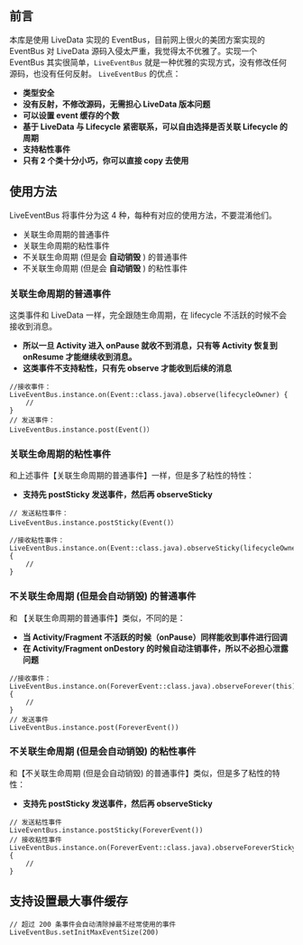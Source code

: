 ## 前言
本库是使用 LiveData 实现的 EventBus，目前网上很火的美团方案实现的 EventBus 对 LiveData 源码入侵太严重，我觉得太不优雅了。实现一个 EventBus 其实很简单，`LiveEventBus` 就是一种优雅的实现方式，没有修改任何源码，也没有任何反射。
`LiveEventBus` 的优点：
* __类型安全__
* __没有反射，不修改源码，无需担心 LiveData 版本问题__
* __可以设置 event 缓存的个数__
* __基于 LiveData 与 Lifecycle 紧密联系，可以自由选择是否关联 Lifecycle 的周期__
* __支持粘性事件__
* __只有 2 个类十分小巧，你可以直接 copy 去使用__
## 使用方法
LiveEventBus 将事件分为这 4 种，每种有对应的使用方法，不要混淆他们。
* 关联生命周期的普通事件
* 关联生命周期的粘性事件
* 不关联生命周期 (但是会 __自动销毁__ ) 的普通事件
* 不关联生命周期 (但是会 __自动销毁__ ) 的粘性事件
### 关联生命周期的普通事件
这类事件和 LiveData 一样，完全跟随生命周期，在 lifecycle 不活跃的时候不会接收到消息。

* __所以一旦 Activity 进入 onPause 就收不到消息，只有等 Activity 恢复到 onResume 才能继续收到消息。__
* __这类事件不支持粘性，只有先 observe 才能收到后续的消息__
```
//接收事件：
LiveEventBus.instance.on(Event::class.java).observe(lifecycleOwner) {
    //
}
// 发送事件：
LiveEventBus.instance.post(Event()）
```
### 关联生命周期的粘性事件
和上述事件【关联生命周期的普通事件】一样，但是多了粘性的特性：

* __支持先 postSticky 发送事件，然后再  observeSticky__
```
// 发送粘性事件：
LiveEventBus.instance.postSticky(Event()）

//接收粘性事件：
LiveEventBus.instance.on(Event::class.java).observeSticky(lifecycleOwner) {
    //
}
```
### 不关联生命周期 (但是会自动销毁) 的普通事件
和 【关联生命周期的普通事件】类似，不同的是：
* __当 Activity/Fragment 不活跃的时候（onPause）同样能收到事件进行回调__
* __在 Activity/Fragment onDestory 的时候自动注销事件，所以不必担心泄露问题__

```
//接收事件：
LiveEventBus.instance.on(ForeverEvent::class.java).observeForever(this) {
    //
}
// 发送事件
LiveEventBus.instance.post(ForeverEvent())
```

### 不关联生命周期 (但是会自动销毁) 的粘性事件
和【不关联生命周期 (但是会自动销毁) 的普通事件】类似，但是多了粘性的特性：
* __支持先 postSticky 发送事件，然后再  observeSticky__
```
// 发送粘性事件
LiveEventBus.instance.postSticky(ForeverEvent())
// 接收粘性事件
LiveEventBus.instance.on(ForeverEvent::class.java).observeForeverSticky(this) {
    //
}
```
## 支持设置最大事件缓存
```
// 超过 200 条事件会自动清除掉最不经常使用的事件
LiveEventBus.setInitMaxEventSize(200)
```
